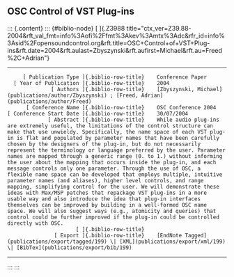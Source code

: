 ## OSC Control of VST Plug-ins

::: {.content}
::: {#biblio-node}
[ ]{.Z3988
title="ctx_ver=Z39.88-2004&rft_val_fmt=info%3Aofi%2Ffmt%3Akev%3Amtx%3Adc&rfr_id=info%3Asid%2Fopensoundcontrol.org&rft.title=OSC+Control+of+VST+Plug-ins&rft.date=2004&rft.aulast=Zbyszynski&rft.aufirst=Michael&rft.au=Freed%2C+Adrian"}

  ---------------------------------------------- -- -----------------------------------------------------------------------------------------------------------------------------------------------------------------------------------------------------------------------------------------------------------------------------------------------------------------------------------------------------------------------------------------------------------------------------------------------------------------------------------------------------------------------------------------------------------------------------------------------------------------------------------------------------------------------------------------------------------------------------------------------------------------------------------------------------------------------------------------------------------------------------------------------------------------------------------------------------------------------------------------------------------------------------------------------------------------------------------------------------------------------------------------------------------
         [ Publication Type ]{.biblio-row-title}    Conference Paper
      [ Year of Publication ]{.biblio-row-title}    2004
                  [ Authors ]{.biblio-row-title}    [Zbyszynski, Michael](publications/author/Zbyszynski) ; [Freed, Adrian](publications/author/Freed)
          [ Conference Name ]{.biblio-row-title}    OSC Conference 2004
    [ Conference Start Date ]{.biblio-row-title}    30/07/2004
                 [ Abstract ]{.biblio-row-title}    While audio plug-ins are extremely useful, the limitations of the control structure can make that use unwieldy. Specifically, the name space of each VST plug-in is flat and populated by parameter names that have been carefully chosen by the designers of the plug-in, but do not necessarily represent the terminology or language preferred by the user. Parameter names are mapped through a generic range (0. to 1.) without informing the user about the mapping that occurs inside the plug-in, and each message controls only one parameter. Through the use of OSC, a flexible name space can be developed that employs multiple, intuitive parameter names (and aliases), higher level controls, and range mapping, simplifying control for the user. We will demonstrate these ideas with Max/MSP patches that repackage VST plug-ins in a more usable way and also introduce the idea that plug-in interfaces themselves can be improved by building in a well-formed OSC name space. We will also suggest ways (e.g., atomicity and queries) that control could be further improved if the plug-in could be controlled directly with OSC.
                          [ ]{.biblio-row-title}    
                   [ Export ]{.biblio-row-title}    [EndNote Tagged](publications/export/tagged/199) \| [XML](publications/export/xml/199) \| [BibTex](publications/export/bib/199)
  ---------------------------------------------- -- -----------------------------------------------------------------------------------------------------------------------------------------------------------------------------------------------------------------------------------------------------------------------------------------------------------------------------------------------------------------------------------------------------------------------------------------------------------------------------------------------------------------------------------------------------------------------------------------------------------------------------------------------------------------------------------------------------------------------------------------------------------------------------------------------------------------------------------------------------------------------------------------------------------------------------------------------------------------------------------------------------------------------------------------------------------------------------------------------------------------------------------------------------------
:::
:::
